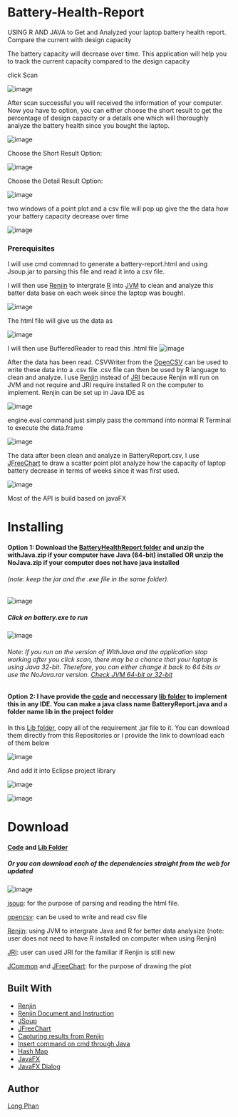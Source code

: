# Battery-Health-Report
USING R AND JAVA to Get and Analyzed your laptop battery health report. Compare the current with design capacity

The battery capacity will decrease over time. This application will help you to track the current capacity compared to the design capacity

click Scan


![image](https://user-images.githubusercontent.com/44376091/52910196-02670300-3262-11e9-9962-af9cd8866360.png)


After scan successful you will received the information of your computer. Now you have to option, you can either choose the short result
to get the percentage of design capacity or a details one which will thoroughly analyze the battery health since you bought the laptop.

![image](https://user-images.githubusercontent.com/44376091/52910175-a13f2f80-3261-11e9-87dd-3ef2793c76ea.png)

Choose the Short Result Option:

![image](https://user-images.githubusercontent.com/44376091/52910200-14e13c80-3262-11e9-94e2-2d0d4085091f.png)

Choose the Detail Result Option:

![image](https://user-images.githubusercontent.com/44376091/52910204-2b879380-3262-11e9-8910-1bd53d615fdb.png)

two windows of a point plot and a csv file will pop up give the the data how your battery capacity decrease over time

![image](https://user-images.githubusercontent.com/44376091/52910219-5376f700-3262-11e9-82e5-3b55b2792802.png)



### Prerequisites

I will use cmd commnad to generate a battery-report.html and using Jsoup.jar to parsing this file and read it into a csv file. 

I will then use [Renjin](http://www.renjin.org/about.html) to intergrate [R](https://www.r-project.org/about.html) into [JVM](https://www.geeksforgeeks.org/jvm-works-jvm-architecture/) to clean and analyze this batter data base on each week since the laptop was bought.

![image](https://user-images.githubusercontent.com/44376091/52910233-a05acd80-3262-11e9-930b-1cc06f7f80ea.png)

The html file will give us the data as 

![image](https://user-images.githubusercontent.com/44376091/52910264-16f7cb00-3263-11e9-9dbd-827f9ea8183a.png)

I will then use BufferedReader to read this .html file 
![image](https://user-images.githubusercontent.com/44376091/52910284-4d354a80-3263-11e9-994f-40727c66c95d.png)

After the data has been read. CSVWriter from the [OpenCSV](https://sourceforge.net/projects/opencsv/) can be used to write these data into a .csv file
.csv file can then be used by R language to clean and analyze. 
I use [Renjin](http://www.renjin.org/about.html) instead of [JRI](https://www.rforge.net/JRI/index.html) because Renjin will run on JVM and not require and JRI 
require installed R on the computer to implement. Renjin can be set up in Java IDE as


![image](https://user-images.githubusercontent.com/44376091/52910328-0ac03d80-3264-11e9-8556-9a9399c5e134.png)

engine.eval command just simply pass the command into normal R Terminal to execute the data.frame


![image](https://user-images.githubusercontent.com/44376091/52910353-5a066e00-3264-11e9-82b7-774fd9ce1737.png)

The data after been clean and analyze in BatteryReport.csv, I use [JFreeChart](http://www.jfree.org/jfreechart/) to draw a scatter point plot analyze how the capacity of laptop
battery decrease in terms of weeks since it was first used. 


![image](https://user-images.githubusercontent.com/44376091/52910378-a782db00-3264-11e9-9952-7eac7e00a8b8.png)

Most of the API is build based on javaFX





# Installing
#### Option 1: Download the [BatteryHealthReport folder](https://github.com/justinphan3110/Battery-Health-Report/tree/master/BatteryHealthReport) and unzip the withJava.zip if your computer have Java (64-bit) installed OR unzip the NoJava.zip if your computer does not have java installed 
###### (note: keep the jar and the .exe file in the same folder).

![image](https://user-images.githubusercontent.com/44376091/53507163-5a351380-3a85-11e9-8fc9-1ac4db75581e.png)


##### Click on battery.exe to run

![image](https://user-images.githubusercontent.com/44376091/53507369-bf890480-3a85-11e9-8933-4923b5a21d29.png)

###### Note: If you run on the version of WithJava and the application stop working after you click scan, there may be a chance that your laptop is using Java 32-bit. Therefore, you can either change it back to 64 bits or use the NoJava.rar version. [Check JVM 64-bit or 32-bit](https://stackoverflow.com/questions/2062020/how-can-i-tell-if-im-running-in-64-bit-jvm-or-32-bit-jvm-from-within-a-program)



#### Option 2: I have provide the [code](https://github.com/justinphan3110/Battery-Health-Report/blob/master/BatteryReport.java) and neccessary [lib folder](https://github.com/justinphan3110/Battery-Health-Report/tree/master/lib) to implement this in any IDE. You can make a java class name BatteryReport.java and a folder name lib in the project folder

In this [Lib folder](https://github.com/justinphan3110/Battery-Health-Report/tree/master/lib), copy all of the requirement .jar file to it. You can download them directly from this Repositories or I provide the link to download each of them below

![image](https://user-images.githubusercontent.com/44376091/52917775-5a7f2300-32bd-11e9-8e0c-09a1ebe35275.png)

And add it into Eclipse project library

![image](https://user-images.githubusercontent.com/44376091/52918141-d3807980-32c1-11e9-850f-3a22c52be257.png)

![image](https://user-images.githubusercontent.com/44376091/52918146-ee52ee00-32c1-11e9-9e61-456b435f805a.png)

# Download

#### [Code](https://github.com/justinphan3110/Battery-Health-Report/blob/master/BatteryReport.java) and [Lib Folder](https://github.com/justinphan3110/Battery-Health-Report/tree/master/lib)

##### Or you can download each of the dependencies straight from the web for updated

![image](https://user-images.githubusercontent.com/44376091/52910412-0f392600-3265-11e9-8e7b-a26dc0184ba1.png)

[jsoup](https://jsoup.org/download): for the purpose of parsing and reading the html file.

[opencsv](https://sourceforge.net/projects/opencsv/): can be used to write and read csv file 

[Renjin](http://www.renjin.org/downloads.html): using JVM to intergrate Java and R for better data analysize (note: user does not need to have R installed on computer when using Renjin)

[JRI](https://www.rforge.net/JRI/files/): user can used JRI for the familiar if Renjin is still new

[JCommon](https://jar-download.com/artifacts/org.jfree/jcommon) and [JFreeChart](http://www.jfree.org/jfreechart/download.html):  for the purpose of drawing the plot




 
## Built With
* [Renjin](http://www.renjin.org/)
* [Renjin Document and Instruction](http://docs.renjin.org/en/latest/)
* [JSoup](https://jsoup.org/)
* [JFreeChart](http://www.jfree.org/jfreechart/)
* [Capturing results from Renjin](http://docs.renjin.org/en/latest/library/capture.html)
* [Insert command on cmd through Java](https://www.geeksforgeeks.org/java-program-open-command-prompt-insert-commands/)
* [Hash Map](https://docs.oracle.com/javase/8/docs/api/java/util/HashMap.html)
* [JavaFX](https://docs.oracle.com/javase/8/javafx/get-started-tutorial/jfx-overview.htm)
* [JavaFX Dialog](https://docs.oracle.com/javase/8/javafx/api/javafx/scene/control/Dialog.html)

## Author
  [Long Phan](https://github.com/justinphan3110)

